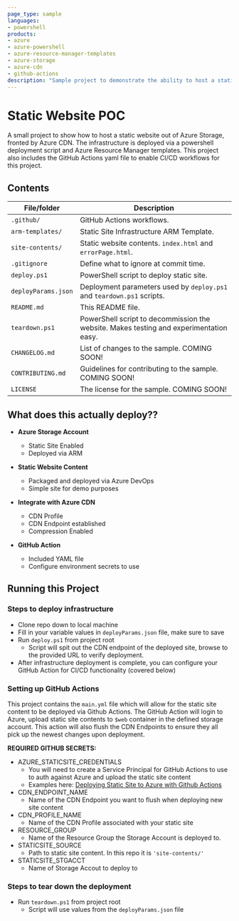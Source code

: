 ```yaml
---
page_type: sample
languages:
- powershell
products:
- azure
- azure-powershell
- azure-resource-manager-templates
- azure-storage
- azure-cdn
- github-actions
description: "Sample project to demonstrate the ability to host a static webpage, fronted by Azure CDN."
---
```


# Static Website POC

<!-- 
Guidelines on README format: https://review.docs.microsoft.com/help/onboard/admin/samples/concepts/readme-template?branch=master

Guidance on onboarding samples to docs.microsoft.com/samples: https://review.docs.microsoft.com/help/onboard/admin/samples/process/onboarding?branch=master

Taxonomies for products and languages: https://review.docs.microsoft.com/new-hope/information-architecture/metadata/taxonomies?branch=master
-->

A small project to show how to host a static website out of Azure Storage, fronted by Azure CDN. The infrastructure is deployed via a powershell deployment script and Azure Resource Manager templates.  This project also includes the GitHub Actions yaml file to enable CI/CD workflows for this project.

## Contents

| File/folder       | Description                                |
|-------------------|--------------------------------------------|
| `.github/`        | GitHub Actions workflows.                  |
| `arm-templates/`   | Static Site Infrastructure ARM Template.  |
| `site-contents/` | Static website contents. `index.html` and `errorPage.html`.|
| `.gitignore`      | Define what to ignore at commit time.      |
| `deploy.ps1`      | PowerShell script to deploy static site.   |
| `deployParams.json`| Deployment parameters used by `deploy.ps1` and `teardown.ps1` scripts.|
| `README.md`       | This README file.                          |
| `teardown.ps1`    | PowerShell script to decommission the website. Makes testing and experimentation easy.|
| `CHANGELOG.md`    | List of changes to the sample. COMING SOON!|
| `CONTRIBUTING.md` | Guidelines for contributing to the sample. COMING SOON!|
| `LICENSE`         | The license for the sample. COMING SOON!   |


## What does this actually deploy??

- **Azure Storage Account**
    - Static Site Enabled
    - Deployed via ARM

- **Static Website Content**
    - Packaged and deployed via Azure DevOps
    - Simple site for demo purposes

- **Integrate with Azure CDN**
    - CDN Profile
    - CDN Endpoint established
    - Compression Enabled

- **GitHub Action**
    - Included YAML file 
    - Configure environment secrets to use

## Running this Project

### Steps to deploy infrastructure
- Clone repo down to local machine
- Fill in your variable values in `deployParams.json` file, make sure to save
- Run `deploy.ps1` from project root
    - Script will spit out the CDN endpoint of the deployed site, browse to the provided URL to verify deployment.
- After infrastructure deployment is complete, you can configure your GitHub Action for CI/CD functionality (covered below)


### Setting up GitHub Actions
This project contains the `main.yml` file which will allow for the static site content to be deployed via Github Actions. The GitHub Action will login to Azure, upload static site contents to `$web` container in the defined storage account. This action will also flush the CDN Endpoints to ensure they all pick up the newest changes upon deployment.

**REQUIRED GITHUB SECRETS:**
- AZURE_STATICSITE_CREDENTIALS
    - You will need to create a Service Principal for GitHub Actions to use to auth against Azure and upload the static site content
    - Examples here: [Deploying Static Site to Azure with Github Actions]('https://docs.microsoft.com/en-us/azure/storage/blobs/storage-blobs-static-site-github-actions')
- CDN_ENDPOINT_NAME
    - Name of the CDN Endpoint you want to flush when deploying new site content
- CDN_PROFILE_NAME
    - Name of the CDN Profile associated with your static site
- RESOURCE_GROUP
    - Name of the Resource Group the Storage Account is deployed to.
- STATICSITE_SOURCE
    - Path to static site content. In this repo it is `'site-contents/'`
- STATICSITE_STGACCT
    - Name of Storage Accout to deploy to

### Steps to tear down the deployment
- Run `teardown.ps1` from project root
    - Script will use values from the `deployParams.json` file


